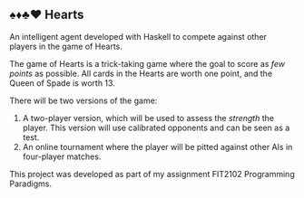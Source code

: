 ## ♠️♦️♣️♥️ Hearts

An intelligent agent developed with Haskell to compete against other players in the game of Hearts.

The game of Hearts is a trick-taking game where the goal to score as *few
points* as possible.  All cards in the Hearts are worth one point, and the
Queen of Spade is worth 13. 

There will be two versions of the game:

 1. A two-player version, which will be used to assess the *strength* the
    player.  This version will use calibrated opponents and can be seen as a
    test.
 2. An online tournament where the player will be pitted against other AIs in
    four-player matches.
    
    
This project was developed as part of my assignment FIT2102 Programming Paradigms.
